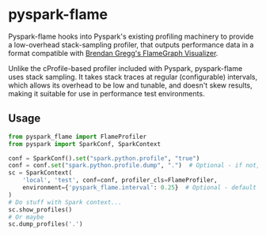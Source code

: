 # pyspark-flame
Pyspark-flame hooks into Pyspark's existing profiling machinery to provide a
low-overhead stack-sampling profiler, that outputs performance data in a
format compatible with
[Brendan Gregg's FlameGraph Visualizer](https://github.com/brendangregg/FlameGraph).

Unlike the cProfile-based profiler included with Pyspark, pyspark-flame uses
stack sampling. It takes stack traces at regular (configurable) intervals,
which allows its overhead to be low and tunable, and doesn't skew results,
making it suitable for use in performance test environments.

## Usage

```python
from pyspark_flame import FlameProfiler
from pyspark import SparkConf, SparkContext

conf = SparkConf().set("spark.python.profile", "true")
conf = conf.set("spark.python.profile.dump", ".")  # Optional - if not, dumps to stdout
sc = SparkContext(
    'local', 'test', conf=conf, profiler_cls=FlameProfiler,
    environment={'pyspark_flame.interval': 0.25}  # Optional - default is 0.2 seconds
)
# Do stuff with Spark context...
sc.show_profiles()
# Or maybe
sc.dump_profiles('.')
```
